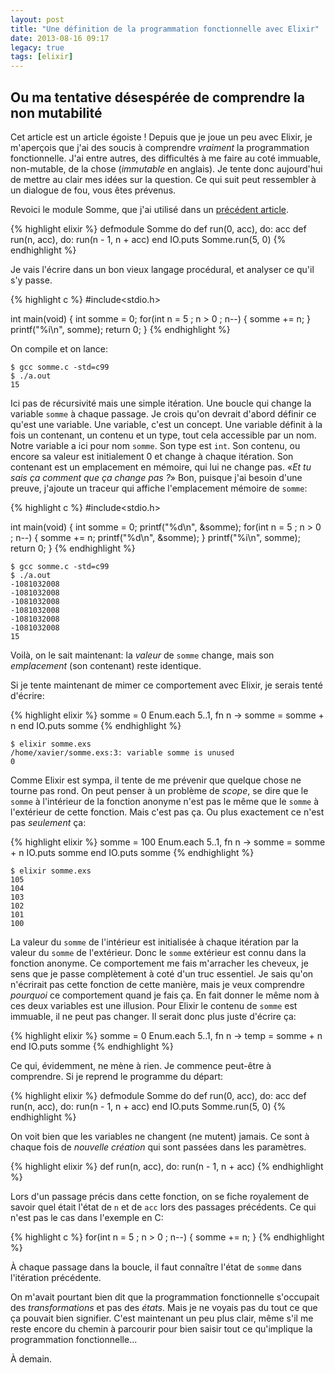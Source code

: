 ```yaml
---
layout: post
title: "Une définition de la programmation fonctionnelle avec Elixir"
date: 2013-08-16 09:17
legacy: true
tags: [elixir]
---
```




Ou ma tentative désespérée de comprendre la non mutabilité
---------------------------------------------------------------
Cet article est un article égoiste ! Depuis que je joue un peu avec Elixir, je
m'aperçois que j'ai des soucis à comprendre *vraiment* la programmation
fonctionnelle.
J'ai entre autres, des difficultés à me faire au coté immuable, non-mutable,
de la chose (*immutable* en anglais). Je tente donc aujourd'hui de
mettre au clair mes idées sur la question. Ce qui suit peut ressembler
à un dialogue de fou, vous êtes prévenus.

<!-- more -->

Revoici le module Somme, que j'ai utilisé dans un [précédent article](http://lkdjiin.github.io/blog/2013/07/24/elixir-calculer-la-somme-des-n-premiers-entiers-suite-et-fin/).

{% highlight elixir %}
defmodule Somme do
  def run(0, acc), do: acc
  def run(n, acc), do: run(n - 1, n + acc)
end
IO.puts Somme.run(5, 0)
{% endhighlight %}

Je vais l'écrire dans un bon vieux langage procédural, et analyser ce qu'il
s'y passe.

{% highlight c %}
#include<stdio.h>

int main(void)
{
    int somme = 0;
    for(int n = 5 ; n > 0 ; n--) {
        somme += n;
    } 
    printf("%i\n", somme);
    return 0;
}
{% endhighlight %}

On compile et on lance:

    $ gcc somme.c -std=c99
    $ ./a.out 
    15

Ici pas de récursivité mais une simple itération. Une boucle qui change la
variable `somme` à chaque passage. Je crois qu'on devrait d'abord définir
ce qu'est une variable. Une variable, c'est un concept. Une variable définit
à la fois un contenant, un contenu et un type, tout cela accessible par un
nom. Notre variable a ici pour nom `somme`. Son type est `int`. Son contenu,
ou encore sa valeur est initialement 0 et change à chaque itération. Son
contenant est un emplacement en mémoire, qui lui ne change pas. «*Et tu sais ça
comment que ça change pas ?*» Bon, puisque j'ai besoin d'une preuve,
j'ajoute un traceur qui affiche l'emplacement mémoire de `somme`:

{% highlight c %}
#include<stdio.h>

int main(void)
{
    int somme = 0;
    printf("%d\n", &somme);
    for(int n = 5 ; n > 0 ; n--) {
        somme += n;
        printf("%d\n", &somme);
    } 
    printf("%i\n", somme);
    return 0;
}
{% endhighlight %}

    $ gcc somme.c -std=c99
    $ ./a.out 
    -1081032008
    -1081032008
    -1081032008
    -1081032008
    -1081032008
    -1081032008
    15

Voilà, on le sait maintenant: la *valeur* de `somme` change, mais son
*emplacement* (son contenant) reste identique.

Si je tente maintenant de mimer ce comportement avec Elixir, je serais tenté
d'écrire:

{% highlight elixir %}
somme = 0
Enum.each 5..1, fn n ->
  somme = somme + n
end
IO.puts somme
{% endhighlight %}

    $ elixir somme.exs 
    /home/xavier/somme.exs:3: variable somme is unused
    0

Comme Elixir est sympa, il tente de me prévenir que quelque chose ne
tourne pas rond. On peut penser à un problème de *scope*, se dire que le
`somme` à l'intérieur de la fonction anonyme n'est pas le même que le
`somme` à l'extérieur de cette fonction. Mais c'est pas ça. Ou 
plus exactement ce n'est pas *seulement* ça:

{% highlight elixir %}
somme = 100
Enum.each 5..1, fn n ->
  somme = somme + n
  IO.puts somme
end
IO.puts somme
{% endhighlight %}

    $ elixir somme.exs 
    105
    104
    103
    102
    101
    100

La valeur du `somme` de l'intérieur est initialisée à chaque
itération par la valeur du `somme` de l'extérieur.
Donc le `somme` extérieur est connu dans la fonction anonyme.
Ce comportement me
fais m'arracher les cheveux, je sens que je passe complètement à coté
d'un truc essentiel. Je sais qu'on n'écrirait pas cette fonction de
cette manière, mais je veux comprendre *pourquoi* ce comportement 
quand je fais ça. En fait donner le même nom à ces deux variables est
une illusion.
Pour Elixir le contenu de `somme` est immuable, il ne peut pas changer.
Il serait donc plus juste d'écrire ça:

{% highlight elixir %}
somme = 0
Enum.each 5..1, fn n ->
  temp = somme + n
end
IO.puts somme
{% endhighlight %}

Ce qui, évidemment, ne mène à rien. Je commence peut-être à comprendre. 
Si je reprend le programme du départ:

{% highlight elixir %}
defmodule Somme do
  def run(0, acc), do: acc
  def run(n, acc), do: run(n - 1, n + acc)
end
IO.puts Somme.run(5, 0)
{% endhighlight %}

On voit bien que les variables ne changent (ne mutent) jamais. Ce sont à
chaque fois de *nouvelle création* qui sont passées dans les paramètres.

{% highlight elixir %}
def run(n, acc), do: run(n - 1, n + acc)
{% endhighlight %}

Lors d'un passage précis dans cette fonction, on se fiche royalement de savoir
quel était l'état de `n` et de `acc` lors des passages précédents. Ce qui
n'est pas le cas dans l'exemple en C:

{% highlight c %}
for(int n = 5 ; n > 0 ; n--) {
    somme += n;
} 
{% endhighlight %}

À chaque passage dans la boucle, il faut connaître l'état de `somme` dans
l'itération précédente.

On m'avait pourtant bien dit que la programmation fonctionnelle s'occupait
des *transformations* et pas des *états*. Mais je ne voyais pas du tout
ce que ça pouvait bien signifier. C'est maintenant un peu plus clair,
même s'il me reste encore du chemin à parcourir pour bien saisir tout
ce qu'implique la programmation fonctionnelle…





À demain.


